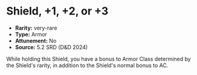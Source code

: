 
# Shield, +1, +2, or +3

* **Rarity:** very-rare
* **Type:** Armor
* **Attunement:** No
* **Source:** 5.2 SRD (D&D 2024)


While holding this Shield, you have a bonus to Armor Class determined by the Shield's rarity, in addition to the Shield's normal bonus to AC.

